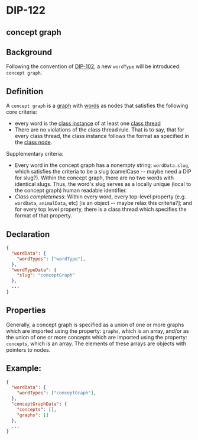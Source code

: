 DIP-122
======

concept graph
------------------------------

## Background

Following the convention of [DIP-102](102.md), a new `wordType` will be introduced: `concept graph`.

## Definition

A `concept graph` is a [graph](../../glossary/graph.md) with [words](../../glossary/word.md) as nodes that satisfies the following core criteria:
- every word is the [class instance](../../glossary/classInstance.md) of at least one [class thread](../../glossary/classThread.md)
- There are no violations of the class thread rule. That is to say, that for every class thread, the class instance follows the format as specified in the [class node](../../glossary/classNode.md).

Supplementary criteria:
- Every word in the concept graph has a nonempty string: `wordData.slug`, which satisfies the criteria to be a slug (camelCase -- maybe need a DIP for slug?). Within the concept graph, there are no two words with identical slugs. Thus, the word's slug serves as a locally unique (local to the concept graph) human readable identifier.
- <i>Class completeness</i>: Within every word, every top-level property (e.g. `wordData`, `animalData`, etc) [is an object -- maybe relax this criteria?]; and for every top level property, there is a class thread which specifies the format of that property.

## Declaration

```json
{
  "wordData": {
    "wordTypes": ["wordType"],
  },
  "wordTypeData": {
    "slug": "conceptGraph"
  },
  ...
}
```

## Properties

Generally, a concept graph is specified as a union of one or more graphs which are imported using the property: `graphs`, which is an array, and/or as the union of one or more concepts which are imported using the property: `concepts`, which is an array. The elements of these arrays are objects with pointers to nodes.

## Example:

```json
{
  "wordData": {
    "wordTypes": ["conceptGraph"],
  },
  "conceptGraphData": {
    "concepts": [],
    "graphs": []
  },
  ...
}
```



